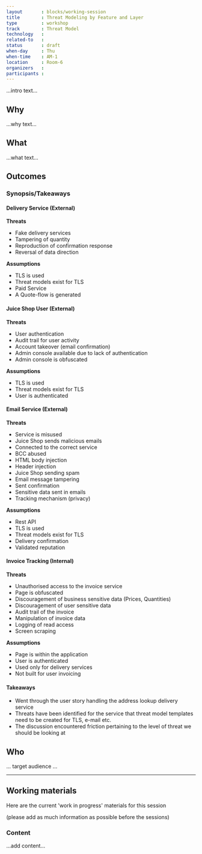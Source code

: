 ```yaml
---
layout       : blocks/working-session
title        : Threat Modeling by Feature and Layer
type         : workshop
track        : Threat Model
technology   :
related-to   :
status       : draft
when-day     : Thu
when-time    : AM-1
location     : Room-6
organizers   :
participants :
---
```


...intro text...

## Why

...why text...

## What

...what text...

## Outcomes

### Synopsis/Takeaways

#### Delivery Service (External)

**Threats**

- Fake delivery services 
- Tampering of quantity 
- Reproduction of confirmation response
- Reversal of data direction 

**Assumptions** 

- TLS is used
- Threat models exist for TLS
- Paid Service
- A Quote-flow is generated

#### Juice Shop User (External)

**Threats** 

- User authentication
- Audit trail for user activity 
- Account takeover (email confirmation)
- Admin console available due to lack of authentication 
- Admin console is obfuscated

**Assumptions**

- TLS is used
- Threat models exist for TLS
- User is authenticated 

#### Email Service (External)

**Threats**

- Service is misused
- Juice Shop sends malicious emails
- Connected to the correct service
- BCC abused
- HTML body injection
- Header injection 
- Juice Shop sending spam
- Email message tampering
- Sent confirmation
- Sensitive data sent in emails
- Tracking mechanism (privacy)

**Assumptions**

- Rest API
- TLS is used
- Threat models exist for TLS
- Delivery confirmation
- Validated reputation 

#### Invoice Tracking (Internal)

**Threats**

- Unauthorised access to the invoice service
- Page is obfuscated
- Discouragement of business sensitive data (Prices, Quantities) 
- Discouragement of user sensitive data
- Audit trail of the invoice
- Manipulation of invoice data 
- Logging of read access
- Screen scraping 

**Assumptions**

- Page is within the application 
- User is authenticated 
- Used only for delivery services
- Not built for user invoicing 

#### Takeaways

- Went through the user story handling the address lookup delivery service
- Threats have been identified for the service that threat model templates need to be created for TLS, e-mail etc.
- The discussion encountered friction pertaining to the level of threat we should be looking at
 
## Who

... target audience ...

--- 

## Working materials

Here are the current 'work in progress' materials for this session 

(please add as much information as possible before the sessions)

### Content

...add content...

